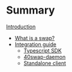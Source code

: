 # Summary

[Introduction](intro.md)

- [What is a swap?](./what-is-a-swap.md)
- [Integration guide](./integration-guide.md)
  - [Typescript SDK](./typescript-sdk.md)
  - [40swap-daemon]()
  - [Standalone client]()
